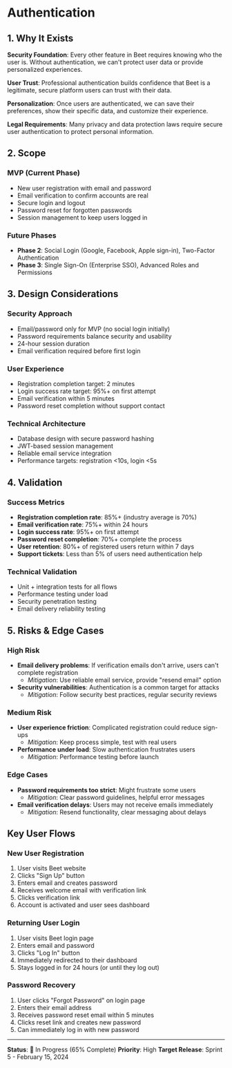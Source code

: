 # Authentication

## 1. Why It Exists

**Security Foundation**: Every other feature in Beet requires knowing who the user is. Without authentication, we can't protect user data or provide personalized experiences.

**User Trust**: Professional authentication builds confidence that Beet is a legitimate, secure platform users can trust with their data.

**Personalization**: Once users are authenticated, we can save their preferences, show their specific data, and customize their experience.

**Legal Requirements**: Many privacy and data protection laws require secure user authentication to protect personal information.

## 2. Scope

### MVP (Current Phase)
- New user registration with email and password
- Email verification to confirm accounts are real
- Secure login and logout
- Password reset for forgotten passwords
- Session management to keep users logged in

### Future Phases
- **Phase 2**: Social Login (Google, Facebook, Apple sign-in), Two-Factor Authentication
- **Phase 3**: Single Sign-On (Enterprise SSO), Advanced Roles and Permissions

## 3. Design Considerations

### Security Approach
- Email/password only for MVP (no social login initially)
- Password requirements balance security and usability
- 24-hour session duration
- Email verification required before first login

### User Experience
- Registration completion target: 2 minutes
- Login success rate target: 95%+ on first attempt
- Email verification within 5 minutes
- Password reset completion without support contact

### Technical Architecture
- Database design with secure password hashing
- JWT-based session management
- Reliable email service integration
- Performance targets: registration <10s, login <5s

## 4. Validation

### Success Metrics
- **Registration completion rate**: 85%+ (industry average is 70%)
- **Email verification rate**: 75%+ within 24 hours
- **Login success rate**: 95%+ on first attempt
- **Password reset completion**: 70%+ complete the process
- **User retention**: 80%+ of registered users return within 7 days
- **Support tickets**: Less than 5% of users need authentication help

### Technical Validation
- Unit + integration tests for all flows
- Performance testing under load
- Security penetration testing
- Email delivery reliability testing

## 5. Risks & Edge Cases

### High Risk
- **Email delivery problems**: If verification emails don't arrive, users can't complete registration
  - *Mitigation*: Use reliable email service, provide "resend email" option
- **Security vulnerabilities**: Authentication is a common target for attacks
  - *Mitigation*: Follow security best practices, regular security reviews

### Medium Risk
- **User experience friction**: Complicated registration could reduce sign-ups
  - *Mitigation*: Keep process simple, test with real users
- **Performance under load**: Slow authentication frustrates users
  - *Mitigation*: Performance testing before launch

### Edge Cases
- **Password requirements too strict**: Might frustrate some users
  - *Mitigation*: Clear password guidelines, helpful error messages
- **Email verification delays**: Users may not receive emails immediately
  - *Mitigation*: Resend functionality, clear messaging about delays

## Key User Flows

### New User Registration
1. User visits Beet website
2. Clicks "Sign Up" button
3. Enters email and creates password
4. Receives welcome email with verification link
5. Clicks verification link
6. Account is activated and user sees dashboard

### Returning User Login
1. User visits Beet login page
2. Enters email and password
3. Clicks "Log In" button
4. Immediately redirected to their dashboard
5. Stays logged in for 24 hours (or until they log out)

### Password Recovery
1. User clicks "Forgot Password" on login page
2. Enters their email address
3. Receives password reset email within 5 minutes
4. Clicks reset link and creates new password
5. Can immediately log in with new password

---

**Status**: 🔄 In Progress (65% Complete)
**Priority**: High
**Target Release**: Sprint 5 - February 15, 2024
